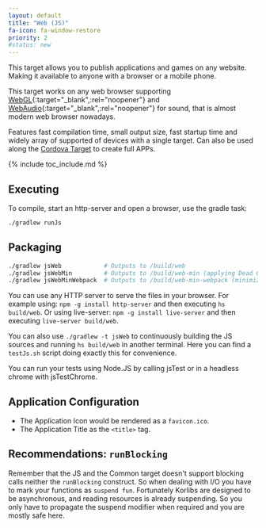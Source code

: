 ```yaml
---
layout: default
title: "Web (JS)"
fa-icon: fa-window-restore
priority: 2
#status: new
---
```


This target allows you to publish applications and games on any website.
Making it available to anyone with a browser or a mobile phone.

This target works on any web browser
supporting [WebGL](https://caniuse.com/#feat=webgl){:target="_blank",:rel="noopener"}
and [WebAudio](https://caniuse.com/#feat=audio-api){:target="_blank",:rel="noopener"} for sound,
that is almost modern web browser nowadays.

Features fast compilation time, small output size, fast startup time
and widely array of supported of devices with a single target.
Can also be used along the [Cordova Target](/korge/targets/cordova) to create full APPs.

{% include toc_include.md %}

## Executing

To compile, start an http-server and open a browser, use the gradle task:

```bash
./gradlew runJs
```

## Packaging

```bash
./gradlew jsWeb            # Outputs to /build/web
./gradlew jsWebMin         # Outputs to /build/web-min (applying Dead Code Elimination)
./gradlew jsWebMinWebpack  # Outputs to /build/web-min-webpack (minimizing and grouping into a single bundle.js file)
```

You can use any HTTP server to serve the files in your browser.
For example using: `npm -g install http-server` and then executing `hs build/web`.
Or using live-server: `npm -g install live-server` and then executing `live-server build/web`.

You can also use `./gradlew -t jsWeb` to continuously building the JS sources and running
`hs build/web` in another terminal.
Here you can find a `testJs.sh` script doing exactly this for convenience.

You can run your tests using Node.JS by calling jsTest or in a headless chrome with jsTestChrome.

## Application Configuration

* The Application Icon would be rendered as a `favicon.ico`.
* The Application Title as the `<title>` tag.

## Recommendations: `runBlocking`

Remember that the JS and the Common target doesn't support blocking calls neither the `runBlocking` construct.
So when dealing with I/O you have to mark your functions as `suspend fun`.
Fortunately Korlibs are designed to be asynchronous, and reading resources is already suspending.
So you only have to propagate the suspend modifier when required and you are mostly safe here.
